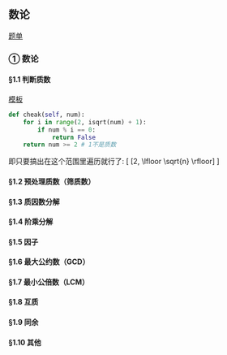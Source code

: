 ## 数论
[题单](https://leetcode.cn/discuss/post/3584388/fen-xiang-gun-ti-dan-shu-xue-suan-fa-shu-gcai/)
### ① 数论
#### §1.1 判断质数
[模板](https://leetcode.cn/problems/prime-in-diagonal/submissions/632334461/)
```python
def cheak(self, num):
    for i in range(2, isqrt(num) + 1):
        if num % i == 0:
            return False
    return num >= 2 # 1不是质数
```
即只要搞出在这个范围里遍历就行了:
\[ [2, \lfloor \sqrt{n} \rfloor] \]  


#### §1.2 预处理质数（筛质数）


#### §1.3 质因数分解

#### §1.4 阶乘分解

#### §1.5 因子

#### §1.6 最大公约数（GCD）

#### §1.7 最小公倍数（LCM）

#### §1.8 互质

#### §1.9 同余

#### §1.10 其他